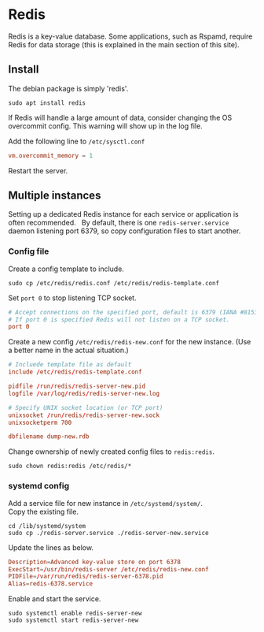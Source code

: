 # Redis

Redis is a key-value database. Some applications, such as Rspamd, require Redis for data storage (this is explained in the main section of this site).

## Install

The debian package is simply 'redis'.

```console
sudo apt install redis
```

If Redis will handle a large amount of data, consider changing the OS overcommit config. This warning will show up in the log file.

Add the following line to `/etc/sysctl.conf`

```conf
vm.overcommit_memory = 1
```

Restart the server.

## Multiple instances

Setting up a dedicated Redis instance for each service or application is often recommended.  
By default, there is one `redis-server.service` daemon listening port 6379, so copy configuration files to start another.

### Config file

Create a config template to include.

```console
sudo cp /etc/redis/redis.conf /etc/redis/redis-template.conf
```

Set `port 0` to stop listening TCP socket.

```conf
# Accept connections on the specified port, default is 6379 (IANA #815344).
# If port 0 is specified Redis will not listen on a TCP socket.
port 0
```

Create a new config `/etc/redis/redis-new.conf` for the new instance. (Use a better name in the actual situation.)

```conf
# Incluede template file as default
include /etc/redis/redis-template.conf

pidfile /run/redis/redis-server-new.pid
logfile /var/log/redis/redis-server-new.log

# Specify UNIX socket location (or TCP port)
unixsocket /run/redis/redis-server-new.sock
unixsocketperm 700

dbfilename dump-new.rdb
```

Change ownership of newly created config files to `redis:redis`.

```console
sudo chown redis:redis /etc/redis/*
```

### systemd config

Add a service file for new instance in `/etc/systemd/system/`.  
Copy the existing file.

```console
cd /lib/systemd/system
sudo cp ./redis-server.service ./redis-server-new.service
```

Update the lines as below.

```conf
Description=Advanced key-value store on port 6378
ExecStart=/usr/bin/redis-server /etc/redis/redis-new.conf
PIDFile=/var/run/redis/redis-server-6378.pid
Alias=redis-6378.service
```

Enable and start the service.

```console
sudo systemctl enable redis-server-new
sudo systemctl start redis-server-new
```
